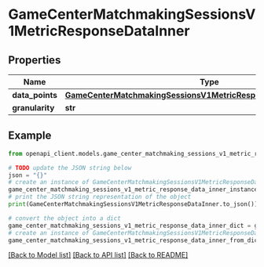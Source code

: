 # GameCenterMatchmakingSessionsV1MetricResponseDataInner


## Properties

Name | Type | Description | Notes
------------ | ------------- | ------------- | -------------
**data_points** | [**GameCenterMatchmakingSessionsV1MetricResponseDataInnerDataPoints**](GameCenterMatchmakingSessionsV1MetricResponseDataInnerDataPoints.md) |  | [optional] 
**granularity** | **str** |  | [optional] 

## Example

```python
from openapi_client.models.game_center_matchmaking_sessions_v1_metric_response_data_inner import GameCenterMatchmakingSessionsV1MetricResponseDataInner

# TODO update the JSON string below
json = "{}"
# create an instance of GameCenterMatchmakingSessionsV1MetricResponseDataInner from a JSON string
game_center_matchmaking_sessions_v1_metric_response_data_inner_instance = GameCenterMatchmakingSessionsV1MetricResponseDataInner.from_json(json)
# print the JSON string representation of the object
print(GameCenterMatchmakingSessionsV1MetricResponseDataInner.to_json())

# convert the object into a dict
game_center_matchmaking_sessions_v1_metric_response_data_inner_dict = game_center_matchmaking_sessions_v1_metric_response_data_inner_instance.to_dict()
# create an instance of GameCenterMatchmakingSessionsV1MetricResponseDataInner from a dict
game_center_matchmaking_sessions_v1_metric_response_data_inner_from_dict = GameCenterMatchmakingSessionsV1MetricResponseDataInner.from_dict(game_center_matchmaking_sessions_v1_metric_response_data_inner_dict)
```
[[Back to Model list]](../README.md#documentation-for-models) [[Back to API list]](../README.md#documentation-for-api-endpoints) [[Back to README]](../README.md)


